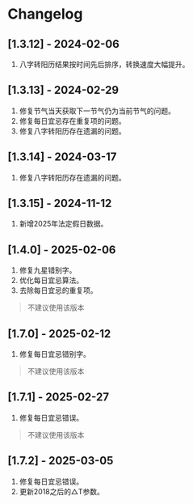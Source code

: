 # Changelog


## [1.3.12] - 2024-02-06
1. 八字转阳历结果按时间先后排序，转换速度大幅提升。

## [1.3.13] - 2024-02-29
1. 修复节气当天获取下一节气仍为当前节气的问题。
2. 修复每日宜忌存在重复项的问题。
3. 修复八字转阳历存在遗漏的问题。

## [1.3.14] - 2024-03-17
1. 修复八字转阳历存在遗漏的问题。

## [1.3.15] - 2024-11-12
1. 新增2025年法定假日数据。

## [1.4.0] - 2025-02-06
1. 修复九星错别字。
2. 优化每日宜忌算法。
3. 去除每日宜忌的重复项。
> 不建议使用该版本

## [1.7.0] - 2025-02-12
1. 修复每日宜忌错别字。
> 不建议使用该版本

## [1.7.1] - 2025-02-27
1. 修复每日宜忌错误。
> 不建议使用该版本

## [1.7.2] - 2025-03-05
1. 修复每日宜忌错误。
2. 更新2018之后的△T参数。
